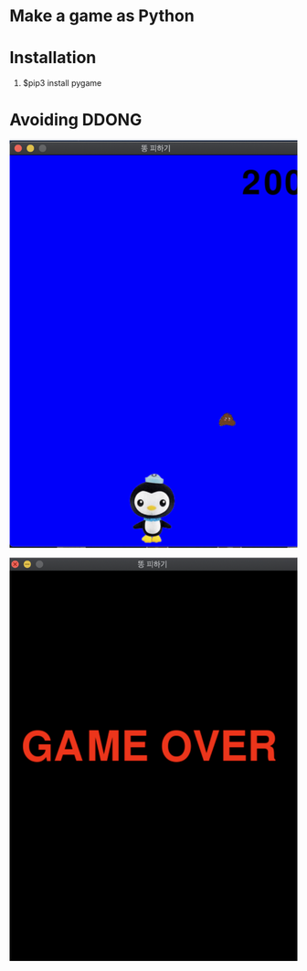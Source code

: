 # Make a game as Python

# Installation
1. $pip3 install pygame


# Avoiding DDONG

![image](./demo1_screen1.png)

![image](./demo1_screen2.png)
